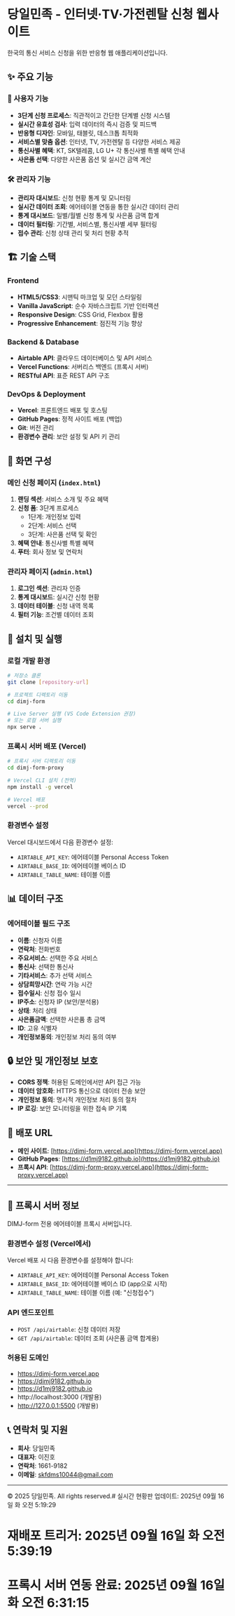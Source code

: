 # 당일민족 - 인터넷·TV·가전렌탈 신청 웹사이트

한국의 통신 서비스 신청을 위한 반응형 웹 애플리케이션입니다.

## ✨ 주요 기능

### 🎯 사용자 기능
- **3단계 신청 프로세스**: 직관적이고 간단한 단계별 신청 시스템
- **실시간 유효성 검사**: 입력 데이터의 즉시 검증 및 피드백
- **반응형 디자인**: 모바일, 태블릿, 데스크톱 최적화
- **서비스별 맞춤 옵션**: 인터넷, TV, 가전렌탈 등 다양한 서비스 제공
- **통신사별 혜택**: KT, SK텔레콤, LG U+ 각 통신사별 특별 혜택 안내
- **사은품 선택**: 다양한 사은품 옵션 및 실시간 금액 계산

### 🛠 관리자 기능
- **관리자 대시보드**: 신청 현황 통계 및 모니터링
- **실시간 데이터 조회**: 에어테이블 연동을 통한 실시간 데이터 관리
- **통계 대시보드**: 일별/월별 신청 통계 및 사은품 금액 합계
- **데이터 필터링**: 기간별, 서비스별, 통신사별 세부 필터링
- **접수 관리**: 신청 상태 관리 및 처리 현황 추적

## 🏗 기술 스택

### Frontend
- **HTML5/CSS3**: 시맨틱 마크업 및 모던 스타일링
- **Vanilla JavaScript**: 순수 자바스크립트 기반 인터랙션
- **Responsive Design**: CSS Grid, Flexbox 활용
- **Progressive Enhancement**: 점진적 기능 향상

### Backend & Database
- **Airtable API**: 클라우드 데이터베이스 및 API 서비스
- **Vercel Functions**: 서버리스 백엔드 (프록시 서버)
- **RESTful API**: 표준 REST API 구조

### DevOps & Deployment
- **Vercel**: 프론트엔드 배포 및 호스팅
- **GitHub Pages**: 정적 사이트 배포 (백업)
- **Git**: 버전 관리
- **환경변수 관리**: 보안 설정 및 API 키 관리

## 📱 화면 구성

### 메인 신청 페이지 (`index.html`)
1. **랜딩 섹션**: 서비스 소개 및 주요 혜택
2. **신청 폼**: 3단계 프로세스
   - 1단계: 개인정보 입력
   - 2단계: 서비스 선택
   - 3단계: 사은품 선택 및 확인
3. **혜택 안내**: 통신사별 특별 혜택
4. **푸터**: 회사 정보 및 연락처

### 관리자 페이지 (`admin.html`)
1. **로그인 섹션**: 관리자 인증
2. **통계 대시보드**: 실시간 신청 현황
3. **데이터 테이블**: 신청 내역 목록
4. **필터 기능**: 조건별 데이터 조회

## 🔧 설치 및 실행

### 로컬 개발 환경
```bash
# 저장소 클론
git clone [repository-url]

# 프로젝트 디렉토리 이동
cd dimj-form

# Live Server 실행 (VS Code Extension 권장)
# 또는 로컬 서버 실행
npx serve .
```

### 프록시 서버 배포 (Vercel)
```bash
# 프록시 서버 디렉토리 이동
cd dimj-form-proxy

# Vercel CLI 설치 (전역)
npm install -g vercel

# Vercel 배포
vercel --prod
```

### 환경변수 설정
Vercel 대시보드에서 다음 환경변수 설정:
- `AIRTABLE_API_KEY`: 에어테이블 Personal Access Token
- `AIRTABLE_BASE_ID`: 에어테이블 베이스 ID
- `AIRTABLE_TABLE_NAME`: 테이블 이름

## 📊 데이터 구조

### 에어테이블 필드 구조
- **이름**: 신청자 이름
- **연락처**: 전화번호
- **주요서비스**: 선택한 주요 서비스
- **통신사**: 선택한 통신사
- **기타서비스**: 추가 선택 서비스
- **상담희망시간**: 연락 가능 시간
- **접수일시**: 신청 접수 일시
- **IP주소**: 신청자 IP (보안/분석용)
- **상태**: 처리 상태
- **사은품금액**: 선택한 사은품 총 금액
- **ID**: 고유 식별자
- **개인정보동의**: 개인정보 처리 동의 여부

## 🔒 보안 및 개인정보 보호

- **CORS 정책**: 허용된 도메인에서만 API 접근 가능
- **데이터 암호화**: HTTPS 통신으로 데이터 전송 보안
- **개인정보 동의**: 명시적 개인정보 처리 동의 절차
- **IP 로깅**: 보안 모니터링을 위한 접속 IP 기록

## 🚀 배포 URL

- **메인 사이트**: [https://dimj-form.vercel.app](https://dimj-form.vercel.app)
- **GitHub Pages**: [https://d1mj9182.github.io](https://d1mj9182.github.io)
- **프록시 API**: [https://dimj-form-proxy.vercel.app](https://dimj-form-proxy.vercel.app)

---

## 🔧 프록시 서버 정보

DIMJ-form 전용 에어테이블 프록시 서버입니다.

### 환경변수 설정 (Vercel에서)

Vercel 배포 시 다음 환경변수를 설정해야 합니다:

- `AIRTABLE_API_KEY`: 에어테이블 Personal Access Token
- `AIRTABLE_BASE_ID`: 에어테이블 베이스 ID (app으로 시작)
- `AIRTABLE_TABLE_NAME`: 테이블 이름 (예: "신청접수")

### API 엔드포인트

- `POST /api/airtable`: 신청 데이터 저장
- `GET /api/airtable`: 데이터 조회 (사은품 금액 합계용)

### 허용된 도메인

- https://dimj-form.vercel.app
- https://dimj9182.github.io
- https://d1mj9182.github.io
- http://localhost:3000 (개발용)
- http://127.0.0.1:5500 (개발용)

## 📞 연락처 및 지원

- **회사**: 당일민족
- **대표자**: 이진호
- **연락처**: 1661-9182
- **이메일**: skfdms10044@gmail.com

---

© 2025 당일민족. All rights reserved.# 실시간 현황판 업데이트: 2025년 09월 16일 화 오전  5:19:29
# 재배포 트리거: 2025년 09월 16일 화 오전  5:39:19
# 프록시 서버 연동 완료: 2025년 09월 16일 화 오전  6:31:15
